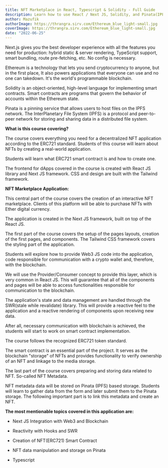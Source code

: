 ```yaml
---
title: NFT Marketplace in React, Typescript & Solidity - Full Guide
description: Learn how to use React / Next JS, Solidity, and Pinata(IPFS) to create NFT marketplace on Ethereum. All In Typescript.
author: Mazufik
authorImage: https://thrangra.sirv.com/Ethereum_blue_light-small.jpg
coverImage: https://thrangra.sirv.com/Ethereum_blue_light-small.jpg
date: "2022-06-25"
---
```


Next.js gives you the best developer experience with all the features you need
for production: hybrid static & server rendering, TypeScript support, smart
bundling, route pre-fetching, etc. No config is necessary.

Ethereum is a technology that lets you send cryptocurrency to anyone, but in the
first place, It also powers applications that everyone can use and no one can
takedown. It's the world's programmable blockchain.

Solidity is an object-oriented, high-level language for implementing smart
contracts. Smart contracts are programs that govern the behavior of accounts
within the Ethereum state.

Pinata is a pinning service that allows users to host files on the IPFS network.
The InterPlanetary File System (IPFS) is a protocol and peer-to-peer network for
storing and sharing data in a distributed file system.

**What is this course covering?**

The course covers everything you need for a decentralized NFT application
according to the ERC721 standard. Students of this course will learn about NFTs
by creating a real-world application.

Students will learn what ERC721 smart contract is and how to create one.

The frontend for dApps covered in the course is created with React JS library
and Next JS framework. CSS and design are built with the Tailwind framework.

**NFT Marketplace Application:**

This central part of the course covers the creation of an interactive NFT
marketplace. Clients of this platform will be able to purchase NFTs with Ether
digital currency.

The application is created in the Next JS framework, built on top of the React
JS.

The first part of the course covers the setup of the pages layouts, creation of
the first pages, and components. The Tailwind CSS framework covers the styling
part of the application.

Students will explore how to provide Web3 JS code into the application, code
responsible for communication with a crypto wallet and, therefore, with the
blockchain.

We will use the Provider/Consumer concept to provide this layer, which is very
common in React JS. This will guarantee that all of the components and pages
will be able to access functionalities responsible for communication to the
blockchain.

The application's state and data management are handled through the SWR(stale
while revalidate) library. This will provide a reactive feel to the application
and a reactive rendering of components upon receiving new data.

After all, necessary communication with blockchain is achieved, the students
will start to work on smart contract implementation.

The course follows the recognized ERC721 token standard.

The smart contract is an essential part of the project. It serves as the
blockchain "storage" of NFTs and provides functionality to verify ownership of
an NFT and linkage to the media storage.

The last part of the course covers preparing and storing data related to NFT.
So-called NFT Metadata.

NFT metadata data will be stored on Pinata (IPFS) based storage. Students will
learn to gather data from the form and later submit them to the Pinata storage.
The following important part is to link this metadata and create an NFT.

**The most mentionable topics covered in this application are:**

- Next JS Integration with Web3 and Blockchain

- Reactivity with Hooks and SWR

- Creation of NFT(ERC721) Smart Contract

- NFT data manipulation and storage on Pinata

- Typescript
